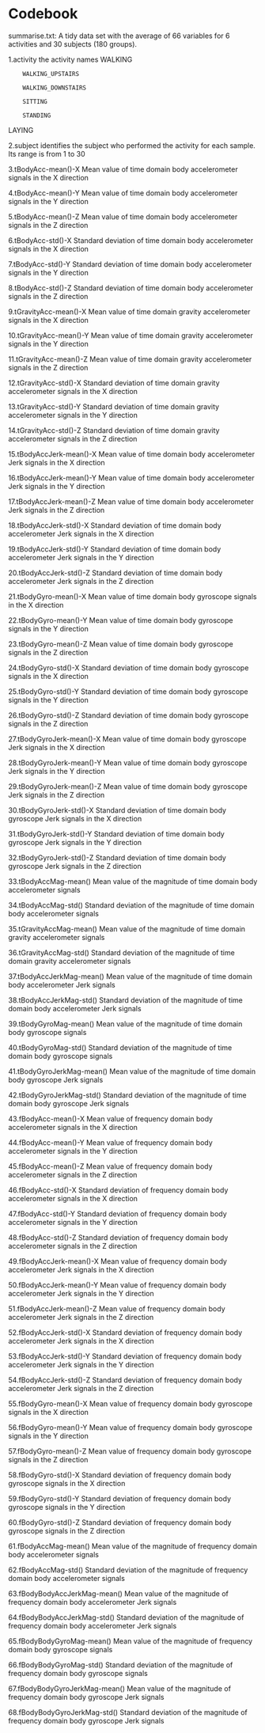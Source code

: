 # Codebook 

summarise.txt: 
A tidy data set with the average of 66 variables for 6 activities and 30 subjects (180 groups).

1.activity
	the activity names
		WALKING

		WALKING_UPSTAIRS

		WALKING_DOWNSTAIRS

		SITTING

		STANDING
		
LAYING

2.subject
	 identifies the subject who performed the activity for each sample. Its range is from 1 to 30

3.tBodyAcc-mean()-X 
	 Mean value of time domain body accelerometer signals in the X direction 

4.tBodyAcc-mean()-Y 
	 Mean value of time domain body accelerometer signals in the Y direction 

5.tBodyAcc-mean()-Z 
	 Mean value of time domain body accelerometer signals in the Z direction 

6.tBodyAcc-std()-X 
	 Standard deviation of time domain body accelerometer signals in the X direction 

7.tBodyAcc-std()-Y 
	 Standard deviation of time domain body accelerometer signals in the Y direction 

8.tBodyAcc-std()-Z 
	 Standard deviation of time domain body accelerometer signals in the Z direction 

9.tGravityAcc-mean()-X 
	 Mean value of time domain gravity accelerometer signals in the X direction 

10.tGravityAcc-mean()-Y 
	 Mean value of time domain gravity accelerometer signals in the Y direction 

11.tGravityAcc-mean()-Z 
	 Mean value of time domain gravity accelerometer signals in the Z direction 

12.tGravityAcc-std()-X 
	 Standard deviation of time domain gravity accelerometer signals in the X direction 

13.tGravityAcc-std()-Y 
	 Standard deviation of time domain gravity accelerometer signals in the Y direction 

14.tGravityAcc-std()-Z 
	 Standard deviation of time domain gravity accelerometer signals in the Z direction 

15.tBodyAccJerk-mean()-X 
	 Mean value of time domain body accelerometer Jerk signals in the X direction 

16.tBodyAccJerk-mean()-Y 
	 Mean value of time domain body accelerometer Jerk signals in the Y direction 

17.tBodyAccJerk-mean()-Z 
	 Mean value of time domain body accelerometer Jerk signals in the Z direction 

18.tBodyAccJerk-std()-X 
	 Standard deviation of time domain body accelerometer Jerk signals in the X direction 

19.tBodyAccJerk-std()-Y 
	 Standard deviation of time domain body accelerometer Jerk signals in the Y direction 

20.tBodyAccJerk-std()-Z 
	 Standard deviation of time domain body accelerometer Jerk signals in the Z direction 

21.tBodyGyro-mean()-X 
	 Mean value of time domain body gyroscope signals in the X direction 

22.tBodyGyro-mean()-Y 
	 Mean value of time domain body gyroscope signals in the Y direction 

23.tBodyGyro-mean()-Z 
	 Mean value of time domain body gyroscope signals in the Z direction 

24.tBodyGyro-std()-X 
	 Standard deviation of time domain body gyroscope signals in the X direction 

25.tBodyGyro-std()-Y 
	 Standard deviation of time domain body gyroscope signals in the Y direction 

26.tBodyGyro-std()-Z 
	 Standard deviation of time domain body gyroscope signals in the Z direction 

27.tBodyGyroJerk-mean()-X 
	 Mean value of time domain body gyroscope Jerk signals in the X direction 

28.tBodyGyroJerk-mean()-Y 
	 Mean value of time domain body gyroscope Jerk signals in the Y direction 

29.tBodyGyroJerk-mean()-Z 
	 Mean value of time domain body gyroscope Jerk signals in the Z direction 

30.tBodyGyroJerk-std()-X 
	 Standard deviation of time domain body gyroscope Jerk signals in the X direction 

31.tBodyGyroJerk-std()-Y 
	 Standard deviation of time domain body gyroscope Jerk signals in the Y direction 

32.tBodyGyroJerk-std()-Z 
	 Standard deviation of time domain body gyroscope Jerk signals in the Z direction 

33.tBodyAccMag-mean() 
	 Mean value of the magnitude of time domain body accelerometer signals  

34.tBodyAccMag-std() 
	 Standard deviation of the magnitude of time domain body accelerometer signals  

35.tGravityAccMag-mean() 
	 Mean value of the magnitude of time domain gravity accelerometer signals  

36.tGravityAccMag-std() 
	 Standard deviation of the magnitude of time domain gravity accelerometer signals  

37.tBodyAccJerkMag-mean() 
	 Mean value of the magnitude of time domain body accelerometer Jerk signals  

38.tBodyAccJerkMag-std() 
	 Standard deviation of the magnitude of time domain body accelerometer Jerk signals  

39.tBodyGyroMag-mean() 
	 Mean value of the magnitude of time domain body gyroscope signals  

40.tBodyGyroMag-std() 
	 Standard deviation of the magnitude of time domain body gyroscope signals  

41.tBodyGyroJerkMag-mean() 
	 Mean value of the magnitude of time domain body gyroscope Jerk signals  

42.tBodyGyroJerkMag-std() 
	 Standard deviation of the magnitude of time domain body gyroscope Jerk signals  

43.fBodyAcc-mean()-X 
	 Mean value of frequency domain body accelerometer signals in the X direction 

44.fBodyAcc-mean()-Y 
	 Mean value of frequency domain body accelerometer signals in the Y direction 

45.fBodyAcc-mean()-Z 
	 Mean value of frequency domain body accelerometer signals in the Z direction 

46.fBodyAcc-std()-X 
	 Standard deviation of frequency domain body accelerometer signals in the X direction 

47.fBodyAcc-std()-Y 
	 Standard deviation of frequency domain body accelerometer signals in the Y direction 

48.fBodyAcc-std()-Z 
	 Standard deviation of frequency domain body accelerometer signals in the Z direction 

49.fBodyAccJerk-mean()-X 
	 Mean value of frequency domain body accelerometer Jerk signals in the X direction 

50.fBodyAccJerk-mean()-Y 
	 Mean value of frequency domain body accelerometer Jerk signals in the Y direction 

51.fBodyAccJerk-mean()-Z 
	 Mean value of frequency domain body accelerometer Jerk signals in the Z direction 

52.fBodyAccJerk-std()-X 
	 Standard deviation of frequency domain body accelerometer Jerk signals in the X direction 

53.fBodyAccJerk-std()-Y 
	 Standard deviation of frequency domain body accelerometer Jerk signals in the Y direction 

54.fBodyAccJerk-std()-Z 
	 Standard deviation of frequency domain body accelerometer Jerk signals in the Z direction 

55.fBodyGyro-mean()-X 
	 Mean value of frequency domain body gyroscope signals in the X direction 

56.fBodyGyro-mean()-Y 
	 Mean value of frequency domain body gyroscope signals in the Y direction 

57.fBodyGyro-mean()-Z 
	 Mean value of frequency domain body gyroscope signals in the Z direction 

58.fBodyGyro-std()-X 
	 Standard deviation of frequency domain body gyroscope signals in the X direction 

59.fBodyGyro-std()-Y 
	 Standard deviation of frequency domain body gyroscope signals in the Y direction 

60.fBodyGyro-std()-Z 
	 Standard deviation of frequency domain body gyroscope signals in the Z direction 

61.fBodyAccMag-mean() 
	 Mean value of the magnitude of frequency domain body accelerometer signals  

62.fBodyAccMag-std() 
	 Standard deviation of the magnitude of frequency domain body accelerometer signals  

63.fBodyBodyAccJerkMag-mean() 
	 Mean value of the magnitude of frequency domain body accelerometer Jerk signals  

64.fBodyBodyAccJerkMag-std() 
	 Standard deviation of the magnitude of frequency domain body accelerometer Jerk signals  

65.fBodyBodyGyroMag-mean() 
	 Mean value of the magnitude of frequency domain body gyroscope signals  

66.fBodyBodyGyroMag-std() 
	 Standard deviation of the magnitude of frequency domain body gyroscope signals  

67.fBodyBodyGyroJerkMag-mean() 
	 Mean value of the magnitude of frequency domain body gyroscope Jerk signals  

68.fBodyBodyGyroJerkMag-std() 
	 Standard deviation of the magnitude of frequency domain body gyroscope Jerk signals 